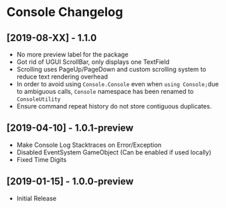 # Console Changelog

## [2019-08-XX] - 1.1.0

* No more preview label for the package
* Got rid of UGUI ScrollBar, only displays one TextField
* Scrolling uses PageUp/PageDown and custom scrolling system to reduce text rendering overhead
* In order to avoid using `Console.Console` even when `using Console;`due to ambiguous calls, `Console` namespace has been renamed to `ConsoleUtility`
* Ensure command repeat history do not store contiguous duplicates.

## [2019-04-10] - 1.0.1-preview

* Make Console Log Stacktraces on Error/Exception
* Disabled EventSystem GameObject (Can be enabled if used locally)
* Fixed Time Digits

## [2019-01-15] - 1.0.0-preview

* Initial Release